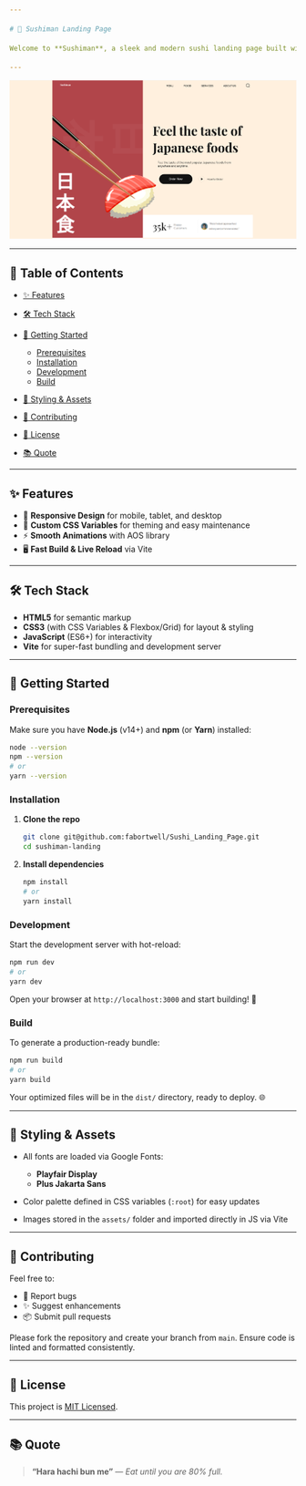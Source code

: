 ```yaml
---

# 🍣 Sushiman Landing Page

Welcome to **Sushiman**, a sleek and modern sushi landing page built with HTML, CSS, JavaScript, and powered by Vite for lightning-fast development! 🚀

---
```


<!-- App Overview Image -->
<p align="center">
  <img src="./assets/sushi_landing.png" alt="Sushiman Landing Page Overview" width="800">
</p>

---


## 📖 Table of Contents

* [✨ Features](#-features)
* [🛠️ Tech Stack](#️-tech-stack)
* [🚀 Getting Started](#-getting-started)

  * [Prerequisites](#prerequisites)
  * [Installation](#installation)
  * [Development](#development)
  * [Build](#build)
* [🎨 Styling & Assets](#-styling--assets)
* [🤝 Contributing](#-contributing)
* [📜 License](#-license)
* [📚 Quote](#-quote)

---

## ✨ Features

* 📱 **Responsive Design** for mobile, tablet, and desktop
* 🎨 **Custom CSS Variables** for theming and easy maintenance
* ⚡ **Smooth Animations** with AOS library
* 🖥️ **Fast Build & Live Reload** via Vite

---

## 🛠️ Tech Stack

* **HTML5** for semantic markup
* **CSS3** (with CSS Variables & Flexbox/Grid) for layout & styling
* **JavaScript** (ES6+) for interactivity
* **Vite** for super-fast bundling and development server

---

## 🚀 Getting Started

### Prerequisites

Make sure you have **Node.js** (v14+) and **npm** (or **Yarn**) installed:

```bash
node --version
npm --version
# or
yarn --version
```

### Installation

1. **Clone the repo**

   ```bash
   git clone git@github.com:fabortwell/Sushi_Landing_Page.git
   cd sushiman-landing
   ```
2. **Install dependencies**

   ```bash
   npm install
   # or
   yarn install
   ```

### Development

Start the development server with hot-reload:

```bash
npm run dev
# or
yarn dev
```

Open your browser at `http://localhost:3000` and start building! 🔧

### Build

To generate a production-ready bundle:

```bash
npm run build
# or
yarn build
```

Your optimized files will be in the `dist/` directory, ready to deploy. 🌐

---

## 🎨 Styling & Assets

* All fonts are loaded via Google Fonts:

  * **Playfair Display**
  * **Plus Jakarta Sans**
* Color palette defined in CSS variables (`:root`) for easy updates
* Images stored in the `assets/` folder and imported directly in JS via Vite

---

## 🤝 Contributing

Feel free to:

* 🐛 Report bugs
* ✨ Suggest enhancements
* 📦 Submit pull requests

Please fork the repository and create your branch from `main`. Ensure code is linted and formatted consistently.

---

## 📜 License

This project is [MIT Licensed](LICENSE).

---

## 📚 Quote

> **“Hara hachi bun me”** — *Eat until you are 80% full.*
